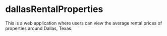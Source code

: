 # dallasRentalProperties

This is a web application where users can view the average rental prices of properties around Dallas, Texas.
